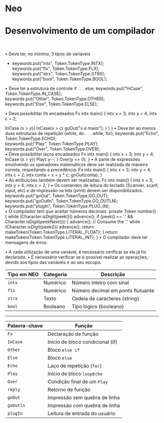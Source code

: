 # Neo
<h1> Desenvolvimento de um compilador </h1> </br>

• Deve ter, no mínimo, 3 tipos de variáveis </br>
- keywords.put("intx", Token.TokenType.INTX); </br>
  keywords.put("flx", Token.TokenType.FLX); </br>
  keywords.put("strx", Token.TokenType.STRX); </br>
  keywords.put("bool", Token.TokenType.BOOL); </br>
  
• Deve ter a estrutura de controle if . . . else;
  keywords.put("InCase", Token.TokenType.IN_CASE); </br>
  keywords.put("Other", Token.TokenType.OTHER); </br>
  keywords.put("Else", Token.TokenType.ELSE); </br>
   
• Deve possibilitar ifs encadeados
  Fx intx main() { 
    intx x = 3; 
    intx y = 4; 
    intx c = 2;

InCase (x > y){ 
	InCase(x > c) 
    		goOut("x é maior");
	} 
    } 
} 
• Deve ter ao menos duas estruturas de repetição (while, do . . . while, for);
  keywords.put("Echo", Token.TokenType.ECHO); </br>
  keywords.put("Play", Token.TokenType.PLAY); </br>
  keywords.put("Over", Token.TokenType.OVER); </br>
• Deve possibilitar laços encadeados
  Fx intx main() { 
    intx x = 3; 
    intx y = 4; 
    InCase (x > y){ 
    Play{ 
        y--; 
        } 
    Over(y == 0); 
    } 
• A parte de expressões envolvendo os operadores matemáticos deve ser realizada de maneira
correta, respeitando a precedência.
    Fx intx main() { 
    intx x = 3; 
    intx y = 4; 
    intx c = 2; 
    intx conta = x + y * c; 
       goOut(conta); 
} </br>
• As atribuições também devem ser realizadas;
    Fx intx main() { 
    intx x = 3;
    intx y = 4;
    intx c = 2;
    }
• Os comandos de leitura do teclado (Scanner, scanf, input, etc) e de impressão na tela (print)
devem ser disponibilizados.
    keywords.put("goOut", Token.TokenType.GO_OUT); </br>
    keywords.put("goOutln", Token.TokenType.GO_OUTLN); </br>
    keywords.put("plugIn", Token.TokenType.PLUG_IN); </br>
• O compilador tem que aceitar números decimais.
 private Token number() {
        while (Character.isDigit(peek())) advance();
        if (peek() == '.' && Character.isDigit(peekNext())) {
            advance(); // Consume the '.'
            while (Character.isDigit(peek())) advance();
            return makeToken(Token.TokenType.LITERAL_FLOAT);
        }
        return makeToken(Token.TokenType.LITERAL_INT);
    }
• O compilador deve ter mensagens de erros.
  
• A cada utilização de uma variável, é necessário verificar se ela já foi declarada.
• É necessário verificar se é possível realizar as operações, devido aos tipos das variáveis e ao
seu escopo.


| Tipo em NEO | Categoria | Descrição                         |
| ----------- | --------- | --------------------------------- |
| `intx`      | Numérico  | Número inteiro com sinal          |
| `flx`       | Numérico  | Número decimal em ponto flutuante |
| `strx`      | Texto     | Cadeia de caracteres (string)     |
| `bool`      | Booleano  | Tipo lógico (booleano)            |


-----

| Palavra-chave | Função                           |
| ------------- | -------------------------------- |
| `Fx`          | Declaração de função             |
| `InCase`      | Início de bloco condicional (if) |
| `Other`       | Bloco `else if`                  |
| `Else`        | Bloco `else`                     |
| `Echo`        | Laço de repetição (`for`)        |
| `Play`        | Início de bloco `loopEcho`       |
| `Over`        | Condição final de um `Play`      |
| `reply`       | Retorno de função                |
| `goOut`       | Impressão sem quebra de linha    |
| `goOutln`     | Impressão com quebra de linha    |
| `plugIn`      | Leitura de entrada do usuário    |

